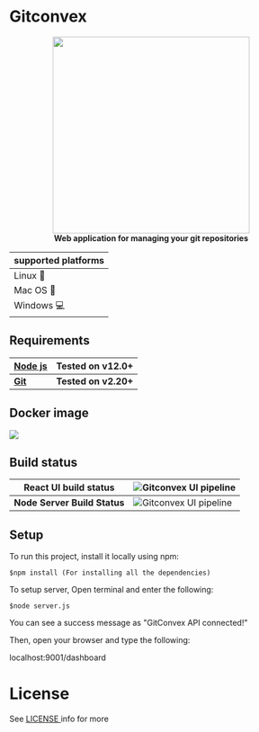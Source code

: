
# Gitconvex
<div align="center">
<div><img src="https://github.com/neel1996/gitconvex-package/blob/master/build/gitconvex.png" width="350"></div>
<strong>Web application for managing your git repositories </strong>
</div>

|supported platforms|
|--|
|Linux :penguin:  |
|Mac OS  :apple: |
|Windows :computer: |

## Requirements

| <b>[Node js](https://nodejs.org/en/)</b> | <b>Tested on v12.0+ |
|--|--|
| <b>[Git](https://git-scm.com/)</b> | <b>Tested on v2.20+</b> |

## Docker image

[![](https://images.microbadger.com/badges/version/itassistors/gitconvex.svg)](https://microbadger.com/images/itassistors/gitconvex "gitconvex")

## Build status

| <b>React UI build status</b>  | ![Gitconvex UI pipeline](https://github.com/neel1996/gitconvex/workflows/Gitconvex%20UI%20pipeline/badge.svg?branch=master)| 
|--|--|
| <b>Node Server Build Status</b> | ![Gitconvex UI pipeline](https://github.com/neel1996/gitconvex/workflows/Gitconvex%20UI%20pipeline/badge.svg?branch=master) |

## Setup
To run this project, install it locally using npm:

```
$npm install (For installing all the dependencies)
```
To setup server, Open terminal and enter the following:

```
$node server.js
```
You can see a success message as "GitConvex API connected!"

Then, open your browser and type the following:

localhost:9001/dashboard

# License

See [LICENSE ](LICENSE) info for more

